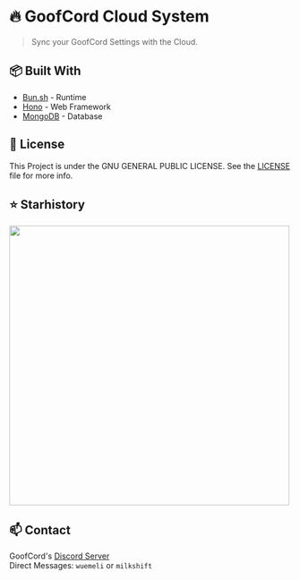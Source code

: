 # 🔥 GoofCord Cloud System
> Sync your GoofCord Settings with the Cloud. <br>

## 📦 Built With
- [Bun.sh](https://bun.sh) - Runtime
- [Hono](https://hono.dev/) - Web Framework
- [MongoDB](https://mongodb.com) - Database

## 📰 License
This Project is under the GNU GENERAL PUBLIC LICENSE. See the [LICENSE](LICENSE) file for more info.

## ⭐ Starhistory
<a href="https://star-history.com/#Wuemeli/goofcord-cloudserver&Date"><img src="https://api.star-history.com/svg?repos=Wuemeli/goofcord-cloudserver&type=Stars" width="500"></a>

## 📫 Contact
GoofCord's [Discord Server](https://discord.gg/CZc4bpnjmm)    
Direct Messages: `wuemeli` or `milkshift`

